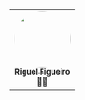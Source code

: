 <table>
  <tr>
    <td align="center"><a href="https://github.com/riguelbf"><img style="border-radius: 50%;" src="https://avatars.githubusercontent.com/u/7014252?v=4" width="100px;" alt=""/><br /><sub><b>Riguel Figueiro</b></sub></a><br /><a href="https://db.tec.br/" title="DbServer">👨‍🚀</a></td>
  </tr>
</table>
